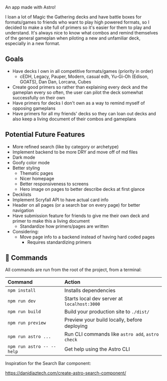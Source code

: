 An app made with Astro!

I loan a lot of Magic the Gathering decks and have battle boxes for formats/games to friends who want to play high powered formats, so I decided to make a site full of primers so it's easier for them to play and understand.
It's always nice to know what combos and remind themselves of the general gameplan when piloting a new and unfamiliar deck, especially in a new format.

## Goals
- Have decks I own in all competitive formats/games (priority in order) 
  - cEDH, Legacy, Pauper, Modern, casual edh, Yu-Gi-Oh (Edison, GOATS), Dan Dan, Lorcana, Cubes
- Create good primers so rather than explaining every deck and the gameplan every so often, the user can pilot the deck somewhat successfully on their own
- Have primers for decks I don't own as a way to remind myself of opposing gameplans
- Have primers for all my friends' decks so they can loan out decks and also keep a living document of their combos and gameplans

## Potential Future Features 
- More refined search (like by category or archetype)
- Implement backend to be more DRY and move off of md files
- Dark mode
- Goofy color mode
- Better styling
    - Thematic pages
    - Nicer homepage
    - Better responsiveness to screens
    - Hero image on pages to better describe decks at first glance
- Decklists
- Implement Scryfall API to have actual card info
- Header on all pages (or a search bar on every page) for better navigation
- Have submission feature for friends to give me their own deck and primer to make this a living document
    - Standardize how primers/pages are written
- Considering:
  - Move page info to a backend instead of having hard coded pages
    - Requires standardizing primers

## 🧞 Commands

All commands are run from the root of the project, from a terminal:

| Command                   | Action                                           |
| :------------------------ | :----------------------------------------------- |
| `npm install`             | Installs dependencies                            |
| `npm run dev`             | Starts local dev server at `localhost:3000`      |
| `npm run build`           | Build your production site to `./dist/`          |
| `npm run preview`         | Preview your build locally, before deploying     |
| `npm run astro ...`       | Run CLI commands like `astro add`, `astro check` |
| `npm run astro -- --help` | Get help using the Astro CLI                     |

Inspiration for the Search Bar component: 

https://danidiaztech.com/create-astro-search-component/
